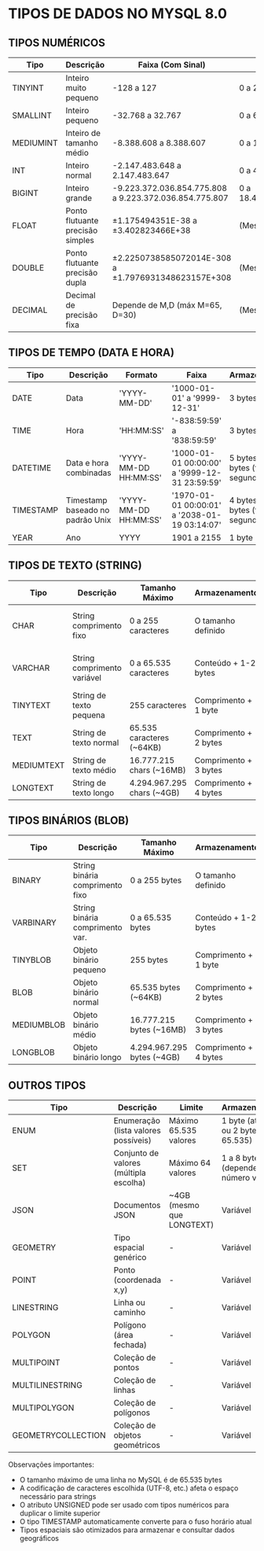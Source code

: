 # TIPOS DE DADOS NO MYSQL 8.0

## TIPOS NUMÉRICOS

| Tipo       | Descrição                         | Faixa (Com Sinal)                                      | Faixa (Sem Sinal)                 | Armazenamento |
|------------|-----------------------------------|--------------------------------------------------------|-----------------------------------|---------------|
| TINYINT    | Inteiro muito pequeno             | -128 a 127                                             | 0 a 255                           | 1 byte        |
| SMALLINT   | Inteiro pequeno                   | -32.768 a 32.767                                       | 0 a 65.535                        | 2 bytes       |
| MEDIUMINT  | Inteiro de tamanho médio          | -8.388.608 a 8.388.607                                 | 0 a 16.777.215                    | 3 bytes       |
| INT        | Inteiro normal                    | -2.147.483.648 a 2.147.483.647                         | 0 a 4.294.967.295                 | 4 bytes       |
| BIGINT     | Inteiro grande                    | -9.223.372.036.854.775.808 a 9.223.372.036.854.775.807| 0 a 18.446.744.073.709.551.615    | 8 bytes       |
| FLOAT      | Ponto flutuante precisão simples  | ±1.175494351E-38 a ±3.402823466E+38                   | (Mesma faixa)                     | 4 bytes       |
| DOUBLE     | Ponto flutuante precisão dupla    | ±2.2250738585072014E-308 a ±1.7976931348623157E+308   | (Mesma faixa)                     | 8 bytes       |
| DECIMAL    | Decimal de precisão fixa          | Depende de M,D (máx M=65, D=30)                        | (Mesma faixa)                     | Variável      |

## TIPOS DE TEMPO (DATA E HORA)

| Tipo       | Descrição                         | Formato                  | Faixa                                           | Armazenamento                          |
|------------|-----------------------------------|--------------------------|------------------------------------------------|----------------------------------------|
| DATE       | Data                              | 'YYYY-MM-DD'             | '1000-01-01' a '9999-12-31'                    | 3 bytes                                |
| TIME       | Hora                              | 'HH:MM:SS'               | '-838:59:59' a '838:59:59'                     | 3 bytes                                |
| DATETIME   | Data e hora combinadas            | 'YYYY-MM-DD HH:MM:SS'    | '1000-01-01 00:00:00' a '9999-12-31 23:59:59'  | 5 bytes + 3 bytes (fração segundos)    |
| TIMESTAMP  | Timestamp baseado no padrão Unix  | 'YYYY-MM-DD HH:MM:SS'    | '1970-01-01 00:00:01' a '2038-01-19 03:14:07'  | 4 bytes + 3 bytes (fração segundos)    |
| YEAR       | Ano                               | YYYY                     | 1901 a 2155                                    | 1 byte                                 |

## TIPOS DE TEXTO (STRING)

| Tipo       | Descrição                      | Tamanho Máximo             | Armazenamento                           | Observações                           |
|------------|--------------------------------|----------------------------|----------------------------------------|---------------------------------------|
| CHAR       | String comprimento fixo        | 0 a 255 caracteres         | O tamanho definido                     | Preenche com espaços se necessário    |
| VARCHAR    | String comprimento variável    | 0 a 65.535 caracteres      | Conteúdo + 1-2 bytes                   | Limitado pelo tamanho máximo da linha |
| TINYTEXT   | String de texto pequena        | 255 caracteres             | Comprimento + 1 byte                   |                                       |
| TEXT       | String de texto normal         | 65.535 caracteres (~64KB)  | Comprimento + 2 bytes                  |                                       |
| MEDIUMTEXT | String de texto médio          | 16.777.215 chars (~16MB)   | Comprimento + 3 bytes                  |                                       |
| LONGTEXT   | String de texto longo          | 4.294.967.295 chars (~4GB) | Comprimento + 4 bytes                  |                                       |

## TIPOS BINÁRIOS (BLOB)

| Tipo       | Descrição                      | Tamanho Máximo         | Armazenamento               |
|------------|--------------------------------|------------------------|------------------------------|
| BINARY     | String binária comprimento fixo| 0 a 255 bytes          | O tamanho definido           |
| VARBINARY  | String binária comprimento var.| 0 a 65.535 bytes       | Conteúdo + 1-2 bytes         |
| TINYBLOB   | Objeto binário pequeno         | 255 bytes              | Comprimento + 1 byte         |
| BLOB       | Objeto binário normal          | 65.535 bytes (~64KB)   | Comprimento + 2 bytes        |
| MEDIUMBLOB | Objeto binário médio           | 16.777.215 bytes (~16MB)| Comprimento + 3 bytes       |
| LONGBLOB   | Objeto binário longo           | 4.294.967.295 bytes (~4GB)| Comprimento + 4 bytes     |

## OUTROS TIPOS

| Tipo               | Descrição                           | Limite                              | Armazenamento                         |
|--------------------|-------------------------------------|-------------------------------------|---------------------------------------|
| ENUM               | Enumeração (lista valores possíveis)| Máximo 65.535 valores               | 1 byte (até 255) ou 2 bytes (até 65.535)|
| SET                | Conjunto de valores (múltipla escolha)| Máximo 64 valores                  | 1 a 8 bytes (depende do número valores)|
| JSON               | Documentos JSON                     | ~4GB (mesmo que LONGTEXT)           | Variável                              |
| GEOMETRY           | Tipo espacial genérico              | -                                   | Variável                              |
| POINT              | Ponto (coordenada x,y)              | -                                   | Variável                              |
| LINESTRING         | Linha ou caminho                    | -                                   | Variável                              |
| POLYGON            | Polígono (área fechada)             | -                                   | Variável                              |
| MULTIPOINT         | Coleção de pontos                   | -                                   | Variável                              |
| MULTILINESTRING    | Coleção de linhas                   | -                                   | Variável                              |
| MULTIPOLYGON       | Coleção de polígonos                | -                                   | Variável                              |
| GEOMETRYCOLLECTION | Coleção de objetos geométricos      | -                                   | Variável                              |

Observações importantes:
- O tamanho máximo de uma linha no MySQL é de 65.535 bytes
- A codificação de caracteres escolhida (UTF-8, etc.) afeta o espaço necessário para strings
- O atributo UNSIGNED pode ser usado com tipos numéricos para duplicar o limite superior
- O tipo TIMESTAMP automaticamente converte para o fuso horário atual
- Tipos espaciais são otimizados para armazenar e consultar dados geográficos